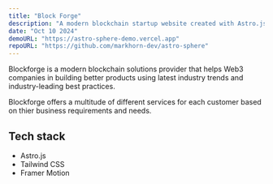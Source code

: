 ```yaml
---
title: "Block Forge"
description: "A modern blockchain startup website created with Astro.js"
date: "Oct 10 2024"
demoURL: "https://astro-sphere-demo.vercel.app"
repoURL: "https://github.com/markhorn-dev/astro-sphere"
---
```


Blockforge is a modern blockchain solutions provider that helps Web3 companies in building better products using latest industry trends and industry-leading best practices.

Blockforge offers a multitude of different services for each customer based on thier business requirements and needs.

## Tech stack

- Astro.js
- Tailwind CSS
- Framer Motion
